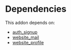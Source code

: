 # Dependencies

This addon depends on:

- [auth_signup](https://github.com/bringout/oca-ocb-security)
- [website_mail](https://github.com/bringout/oca-ocb-website)
- [website_profile](https://github.com/bringout/oca-ocb-website)
